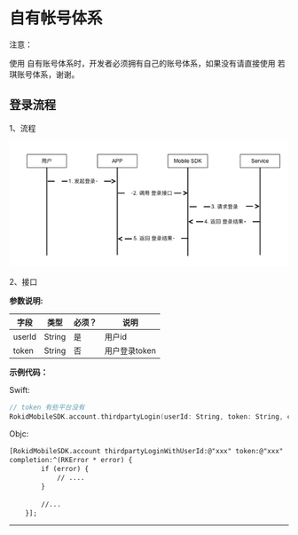 # 自有帐号体系

注意：

使用 自有账号体系时，开发者必须拥有自己的账号体系，如果没有请直接使用 若琪账号体系，谢谢。

## 登录流程

1、流程

![](images/rokid_login.png)

2、接口

**参数说明:**

| 字段    | 类型   | 必须？| 说明 |
| ------ | ----- | ----- | ----- |
| userId  | String | 是 | 用户id |
| token   | String | 否 | 用户登录token |

**示例代码：**

Swift:

```swift
// token 有些平台没有
RokidMobileSDK.account.thirdpartyLogin(userId: String, token: String, complete:((RKError?) -> Void))
```

Objc:

```objc
[RokidMobileSDK.account thirdpartyLoginWithUserId:@"xxx" token:@"xxx" completion:^(RKError * error) {
        if (error) {
            // ....
        }
        
        //...
    }];
```

---

